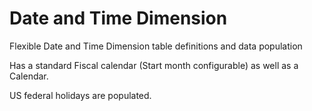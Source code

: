 # Date and Time Dimension
Flexible Date and Time Dimension table definitions and data population

Has a standard Fiscal calendar (Start month configurable) as well as a Calendar.

US federal holidays are populated.
